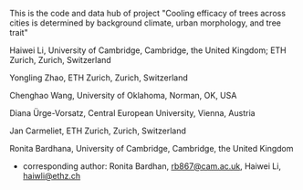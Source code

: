 This is the code and data hub of project "Cooling efficacy of trees across cities is determined by background climate, urban morphology, and tree trait"

Haiwei Li, University of Cambridge, Cambridge, the United Kingdom; ETH Zurich, Zurich, Switzerland

Yongling Zhao, ETH Zurich, Zurich, Switzerland

Chenghao Wang, University of Oklahoma, Norman, OK, USA

Diana Ürge-Vorsatz, Central European University, Vienna, Austria

Jan Carmeliet, ETH Zurich, Zurich, Switzerland

Ronita Bardhana, University of Cambridge, Cambridge, the United Kingdom
 
* corresponding author: Ronita Bardhan, rb867@cam.ac.uk, Haiwei Li, haiwli@ethz.ch 
